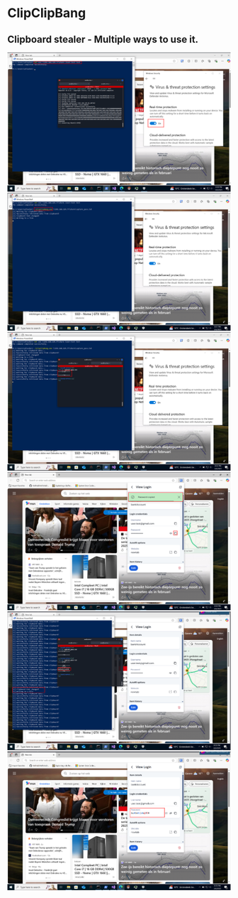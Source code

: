 # ClipClipBang
## Clipboard stealer - Multiple ways to use it.
![Start tool](/assets/images/1.png)
![](/assets/images/2.png)
![](/assets/images/3.png)
![](/assets/images/4.png)
![](/assets/images/5.png)
![](/assets/images/6.png)
